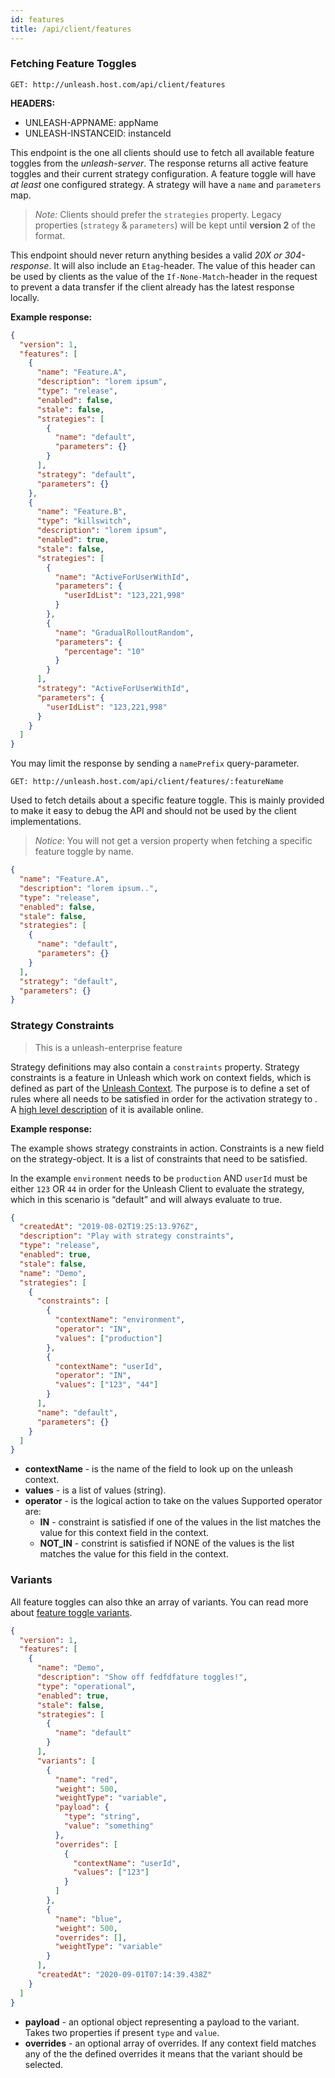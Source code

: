 ```yaml
---
id: features
title: /api/client/features
---
```


### Fetching Feature Toggles

`GET: http://unleash.host.com/api/client/features`

**HEADERS:**

- UNLEASH-APPNAME: appName
- UNLEASH-INSTANCEID: instanceId

This endpoint is the one all clients should use to fetch all available feature toggles from the _unleash-server_. The response returns all active feature toggles and their current strategy configuration. A feature toggle will have _at least_ one configured strategy. A strategy will have a `name` and `parameters` map.

> _Note:_ Clients should prefer the `strategies` property. Legacy properties (`strategy` & `parameters`) will be kept until **version 2** of the format.

This endpoint should never return anything besides a valid _20X or 304-response_. It will also include an `Etag`-header. The value of this header can be used by clients as the value of the `If-None-Match`-header in the request to prevent a data transfer if the client already has the latest response locally.

**Example response:**

```json
{
  "version": 1,
  "features": [
    {
      "name": "Feature.A",
      "description": "lorem ipsum",
      "type": "release",
      "enabled": false,
      "stale": false,
      "strategies": [
        {
          "name": "default",
          "parameters": {}
        }
      ],
      "strategy": "default",
      "parameters": {}
    },
    {
      "name": "Feature.B",
      "type": "killswitch",
      "description": "lorem ipsum",
      "enabled": true,
      "stale": false,
      "strategies": [
        {
          "name": "ActiveForUserWithId",
          "parameters": {
            "userIdList": "123,221,998"
          }
        },
        {
          "name": "GradualRolloutRandom",
          "parameters": {
            "percentage": "10"
          }
        }
      ],
      "strategy": "ActiveForUserWithId",
      "parameters": {
        "userIdList": "123,221,998"
      }
    }
  ]
}
```

You may limit the response by sending a `namePrefix` query-parameter.

`GET: http://unleash.host.com/api/client/features/:featureName`

Used to fetch details about a specific feature toggle. This is mainly provided to make it easy to debug the API and should not be used by the client implementations.

> _Notice_: You will not get a version property when fetching a specific feature toggle by name.

```json
{
  "name": "Feature.A",
  "description": "lorem ipsum..",
  "type": "release",
  "enabled": false,
  "stale": false,
  "strategies": [
    {
      "name": "default",
      "parameters": {}
    }
  ],
  "strategy": "default",
  "parameters": {}
}
```

### Strategy Constraints

> This is a unleash-enterprise feature

Strategy definitions may also contain a `constraints` property. Strategy constraints is a feature in Unleash which work on context fields, which is defined as part of the [Unleash Context](../../unleash-context). The purpose is to define a set of rules where all needs to be satisfied in order for the activation strategy to . A [high level description](https://www.unleash-hosted.com/articles/strategy-constraints) of it is available online.

**Example response:**

The example shows strategy constraints in action. Constraints is a new field on the strategy-object. It is a list of constraints that need to be satisfied.

In the example `environment` needs to be `production` AND `userId` must be either `123` OR `44` in order for the Unleash Client to evaluate the strategy, which in this scenario is “default” and will always evaluate to true.

```json
{
  "createdAt": "2019-08-02T19:25:13.976Z",
  "description": "Play with strategy constraints",
  "type": "release",
  "enabled": true,
  "stale": false,
  "name": "Demo",
  "strategies": [
    {
      "constraints": [
        {
          "contextName": "environment",
          "operator": "IN",
          "values": ["production"]
        },
        {
          "contextName": "userId",
          "operator": "IN",
          "values": ["123", "44"]
        }
      ],
      "name": "default",
      "parameters": {}
    }
  ]
}
```

- **contextName** - is the name of the field to look up on the unleash context.
- **values** - is a list of values (string).
- **operator** - is the logical action to take on the values Supported operator are:
  - **IN** - constraint is satisfied if one of the values in the list matches the value for this context field in the context.
  - **NOT_IN** - constrint is satisfied if NONE of the values is the list matches the value for this field in the context.

### Variants

All feature toggles can also thke an array of variants. You can read more about [feature toggle variants](../../feature-toggle-variants).

```json
{
  "version": 1,
  "features": [
    {
      "name": "Demo",
      "description": "Show off fedfdfature toggles!",
      "type": "operational",
      "enabled": true,
      "stale": false,
      "strategies": [
        {
          "name": "default"
        }
      ],
      "variants": [
        {
          "name": "red",
          "weight": 500,
          "weightType": "variable",
          "payload": {
            "type": "string",
            "value": "something"
          },
          "overrides": [
            {
              "contextName": "userId",
              "values": ["123"]
            }
          ]
        },
        {
          "name": "blue",
          "weight": 500,
          "overrides": [],
          "weightType": "variable"
        }
      ],
      "createdAt": "2020-09-01T07:14:39.438Z"
    }
  ]
}
```

- **payload** - an optional object representing a payload to the variant. Takes two properties if present `type` and `value`.
- **overrides** - an optional array of overrides. If any context field matches any of the the defined overrides it means that the variant should be selected.
